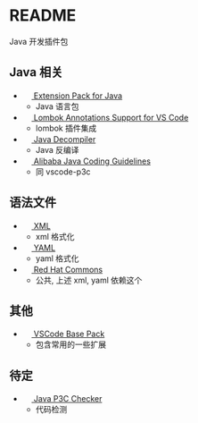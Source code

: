 # README

Java 开发插件包

## Java 相关

- [<img src="https://vscjava.gallery.vsassets.io/_apis/public/gallery/publisher/vscjava/extension/vscode-java-pack/latest/assetbyname/Microsoft.VisualStudio.Services.Icons.Default" height="16px" /> Extension Pack for Java](https://marketplace.visualstudio.com/items?itemName=vscjava.vscode-java-pack)
  - Java 语言包
- [<img src="https://GabrielBB.gallery.vsassets.io/_apis/public/gallery/publisher/GabrielBB/extension/vscode-lombok/latest/assetbyname/Microsoft.VisualStudio.Services.Icons.Default" height="16px" /> Lombok Annotations Support for VS Code](https://marketplace.visualstudio.com/items?itemName=GabrielBB.vscode-lombok)
  - lombok 插件集成
- [<img src="https://dgileadi.gallery.vsassets.io/_apis/public/gallery/publisher/dgileadi/extension/java-decompiler/latest/assetbyname/Microsoft.VisualStudio.Services.Icons.Default" height="16px" /> Java Decompiler](https://marketplace.visualstudio.com/items?itemName=dgileadi.java-decompiler)
  - Java 反编译
- [<img src="https://yangbaopan.gallery.vsassets.io/_apis/public/gallery/publisher/yangbaopan/extension/vscode-java-p3c/latest/assetbyname/Microsoft.VisualStudio.Services.Icons.Default" height="16px" /> Alibaba Java Coding Guidelines](https://marketplace.visualstudio.com/items?itemName=yangbaopan.vscode-java-p3c)
  - 同 vscode-p3c

## 语法文件

- [<img src="https://redhat.gallery.vsassets.io/_apis/public/gallery/publisher/redhat/extension/vscode-xml/latest/assetbyname/Microsoft.VisualStudio.Services.Icons.Default" height="16px" /> XML](https://marketplace.visualstudio.com/items?itemName=redhat.vscode-xml)
  - xml 格式化
- [<img src="https://redhat.gallery.vsassets.io/_apis/public/gallery/publisher/redhat/extension/vscode-yaml/latest/assetbyname/Microsoft.VisualStudio.Services.Icons.Default" height="16px" /> YAML](https://marketplace.visualstudio.com/items?itemName=redhat.vscode-yaml)
  - yaml 格式化
- [<img src="https://redhat.gallery.vsassets.io/_apis/public/gallery/publisher/redhat/extension/vscode-commons/latest/assetbyname/Microsoft.VisualStudio.Services.Icons.Default" height="16px" /> Red Hat Commons](https://marketplace.visualstudio.com/items?itemName=redhat.vscode-commons)
  - 公共, 上述 xml, yaml 依赖这个

## 其他

- [<img src="https://anaer.gallery.vsassets.io/_apis/public/gallery/publisher/anaer/extension/vscode-base-pack/latest/assetbyname/Microsoft.VisualStudio.Services.Icons.Default" height="16px" /> VSCode Base Pack](https://marketplace.visualstudio.com/items?itemName=anaer.vscode-base-pack)
  - 包含常用的一些扩展

## 待定

- [<img src="https://Rectcircle.gallery.vsassets.io/_apis/public/gallery/publisher/Rectcircle/extension/vscode-p3c/latest/assetbyname/Microsoft.VisualStudio.Services.Icons.Default" height="16px" /> Java P3C Checker](https://marketplace.visualstudio.com/items?itemName=Rectcircle.vscode-p3c)
  - 代码检测

[图标]: https://www.iconfinder.com/icons/4373217/java_logo_logos_icon

